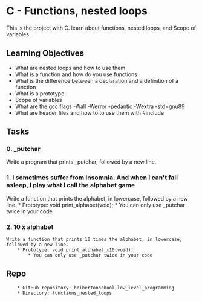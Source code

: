 # C - Functions, nested loops

This is the project with C.
learn about functions, nested loops, and Scope of variables.

## Learning Objectives

* What are nested loops and how to use them
* What is a function and how do you use functions
* What is the difference between a declaration and a definition of a function
* What is a prototype
* Scope of variables
* What are the gcc flags -Wall -Werror -pedantic -Wextra -std=gnu89
* What are header files and how to to use them with #include

## Tasks

### 0. _putchar
Write a program that prints _putchar, followed by a new line.

### 1. I sometimes suffer from insomnia. And when I can't fall asleep, I play what I call the alphabet game
Write a function that prints the alphabet, in lowercase, followed by a new line.
    * Prototype: void print_alphabet(void);
        * You can only use _putchar twice in your code

### 2. 10 x alphabet
	Write a function that prints 10 times the alphabet, in lowercase, followed by a new line.
	    * Prototype: void print_alphabet_x10(void);
	        * You can only use _putchar twice in your code



## Repo
		* GitHub repository: holbertonschool-low_level_programming
		* Directory: functions_nested_loops
